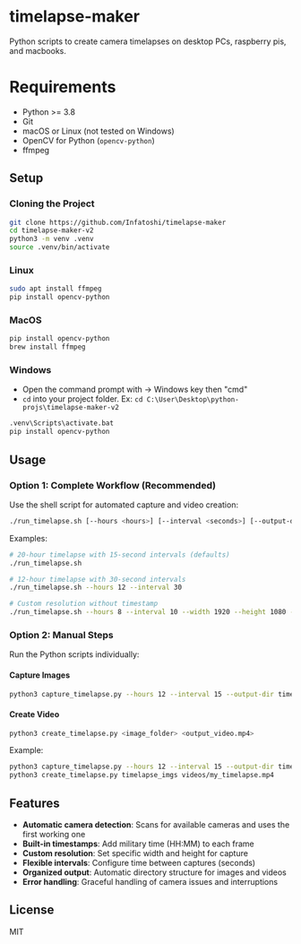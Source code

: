 # timelapse-maker

Python scripts to create camera timelapses on desktop PCs, raspberry pis, and macbooks.

# Requirements
- Python >= 3.8
- Git
- macOS or Linux (not tested on Windows)
- OpenCV for Python (`opencv-python`)
- ffmpeg

## Setup
### Cloning the Project
```bash
git clone https://github.com/Infatoshi/timelapse-maker
cd timelapse-maker-v2
python3 -m venv .venv
source .venv/bin/activate
```

### Linux
```bash
sudo apt install ffmpeg
pip install opencv-python
```

### MacOS
```bash 
pip install opencv-python
brew install ffmpeg
```

### Windows
- Open the command prompt with -> Windows key then "cmd"
- `cd` into your project folder. Ex: `cd C:\User\Desktop\python-projs\timelapse-maker-v2`
```bash
.venv\Scripts\activate.bat
pip install opencv-python
```

## Usage

### Option 1: Complete Workflow (Recommended)
Use the shell script for automated capture and video creation:
```bash
./run_timelapse.sh [--hours <hours>] [--interval <seconds>] [--output-dir <dir>] [--width <w>] [--height <h>] [--no-timestamp]
```

Examples:
```bash
# 20-hour timelapse with 15-second intervals (defaults)
./run_timelapse.sh

# 12-hour timelapse with 30-second intervals
./run_timelapse.sh --hours 12 --interval 30

# Custom resolution without timestamp
./run_timelapse.sh --hours 8 --interval 10 --width 1920 --height 1080 --no-timestamp
```

### Option 2: Manual Steps
Run the Python scripts individually:

#### Capture Images
```bash
python3 capture_timelapse.py --hours 12 --interval 15 --output-dir timelapse_imgs [--width <w>] [--height <h>] [--add-timestamp]
```

#### Create Video
```bash
python3 create_timelapse.py <image_folder> <output_video.mp4>
```

Example:
```bash
python3 capture_timelapse.py --hours 12 --interval 15 --output-dir timelapse_imgs --add-timestamp
python3 create_timelapse.py timelapse_imgs videos/my_timelapse.mp4
```

## Features
- **Automatic camera detection**: Scans for available cameras and uses the first working one
- **Built-in timestamps**: Add military time (HH:MM) to each frame
- **Custom resolution**: Set specific width and height for capture
- **Flexible intervals**: Configure time between captures (seconds)
- **Organized output**: Automatic directory structure for images and videos
- **Error handling**: Graceful handling of camera issues and interruptions

## License

MIT

